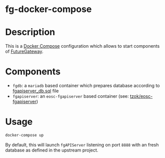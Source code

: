 # fg-docker-compose

# Description

This is a [Docker Compose](https://docs.docker.com/compose/) configuration which allows to start components of [FutureGateway](https://github.com/FutureGatewayFramework).

# Components

- `fgdb`: a `mariadb` based container which prepares database according to [fgapiserver_db.sql](https://github.com/FutureGatewayFramework/fgAPIServer/blob/master/fgapiserver_db.sql) file
- `fgapiserver`: an `eosc-fgapiserver` based container (see: [tzok/eosc-fgapiserver](https://github.com/tzok/eosc-fgapiserver))

# Usage

``` sh
docker-compose up
```

By default, this will launch `fgAPIServer` listening on port `8888` with an fresh database as defined in the upstream project.
